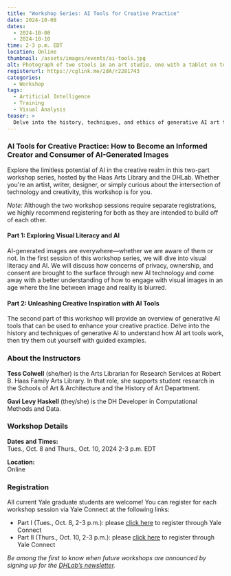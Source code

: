 ```yaml
---
title: "Workshop Series: AI Tools for Creative Practice"
date: 2024-10-08
dates:
  - 2024-10-08
  - 2024-10-10
time: 2-3 p.m. EDT
location: Online
thumbnail: /assets/images/events/ai-tools.jpg
alt: Photograph of two stools in an art studio, one with a tablet on top and the other with a can of paint on top
registerurl: https://cglink.me/2dA/r2281743
categories:
  - Workshop
tags:
  - Artificial Intelligence
  - Training
  - Visual Analysis
teaser: >
  Delve into the history, techniques, and ethics of generative AI art tools, then try them out yourself, in this two-part online workshop series for graduate students.
---
```

### AI Tools for Creative Practice: How to Become an Informed Creator and Consumer of AI-Generated Images
Explore the limitless potential of AI in the creative realm in this two-part workshop series, hosted by the Haas Arts Library and the DHLab. Whether you're an artist, writer, designer, or simply curious about the intersection of technology and creativity, this workshop is for you.  

*Note:* Although the two workshop sessions require separate registrations, we highly recommend registering for both as they are intended to build off of each other.  

#### Part 1: Exploring Visual Literacy and AI  
AI-generated images are everywhere—whether we are aware of them or not. In the first session of this workshop series, we will dive into visual literacy and AI. We will discuss how concerns of privacy, ownership, and consent are brought to the surface through new AI technology and come away with a better understanding of how to engage with visual images in an age where the line between image and reality is blurred.  

#### Part 2: Unleashing Creative Inspiration with AI Tools  
The second part of this workshop will provide an overview of generative AI tools that can be used to enhance your creative practice. Delve into the history and techniques of generative AI to understand how AI art tools work, then try them out yourself with guided examples.  
  
### About the Instructors  
**Tess Colwell** (she/her) is the Arts Librarian for Research Services at Robert B. Haas Family Arts Library. In that role, she supports student research in the Schools of Art & Architecture and the History of Art Department.  

**Gavi Levy Haskell** (they/she) is the DH Developer in Computational Methods and Data.  

### Workshop Details

**Dates and Times:**   
Tues., Oct. 8 and Thurs., Oct. 10, 2024 
2-3 p.m. EDT  
  
**Location:**  
Online  
  
### Registration  
All current Yale graduate students are welcome! You can register for each workshop session via Yale Connect at the following links:  
- Part I (Tues., Oct. 8, 2-3 p.m.): please <a href='https://cglink.me/2dA/r2281743' target='_blank'>click here</a> to register through Yale Connect  
- Part II (Thurs., Oct. 10, 2-3 p.m.): please <a href='https://cglink.me/2dA/r2281746' target='_blank'>click here</a> to register through Yale Connect  
  
*Be among the first to know when future workshops are announced by signing up for the <a href='https://subscribe.yale.edu/browse?search=digital+humanities' target='_blank'>DHLab’s newsletter</a>.*
